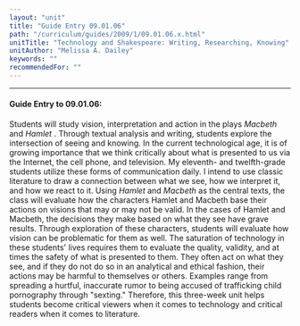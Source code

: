 ```yaml
---
layout: "unit"
title: "Guide Entry 09.01.06"
path: "/curriculum/guides/2009/1/09.01.06.x.html"
unitTitle: "Technology and Shakespeare: Writing, Researching, Knowing"
unitAuthor: "Melissa A. Dailey"
keywords: ""
recommendedFor: ""
---
```

<body>
<hr/>
 <h4>
  Guide Entry to 09.01.06:
 </h4>
 Students will study vision, interpretation and action in the plays
 <i>
  Macbeth
 </i>
 and
 <i>
  Hamlet
 </i>
 . Through textual analysis and writing, students explore the intersection of seeing and knowing.  In the current technological age, it is of growing importance that we think critically about what is presented to us via the Internet, the cell phone, and television.  My eleventh- and twelfth-grade students utilize these forms of communication daily.  I intend to use classic literature to draw a connection between what we see, how we interpret it, and how we react to it.  Using
 <i>
  Hamlet
 </i>
 and
 <i>
  Macbeth
 </i>
 as the central texts, the class will evaluate how the characters Hamlet and Macbeth base their actions on visions that may or may not be valid.  In the cases of Hamlet and Macbeth, the decisions they make based on what they see have grave results. Through exploration of these characters, students will evaluate how vision can be problematic for them as well.  The saturation of technology in these students' lives requires them to evaluate the quality, validity, and at times the safety of what is presented to them. They often act on what they see, and if they do not do so in an analytical and ethical fashion, their actions may be harmful to themselves or others. Examples range from spreading a hurtful, inaccurate rumor to being accused of trafficking child pornography through "sexting."  Therefore, this three-week unit helps students become critical viewers when it comes to technology and critical readers when it comes to literature.

</body>